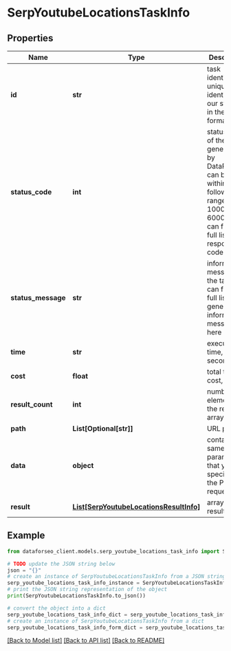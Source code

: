 # SerpYoutubeLocationsTaskInfo


## Properties

Name | Type | Description | Notes
------------ | ------------- | ------------- | -------------
**id** | **str** | task identifier unique task identifier in our system in the UUID format | [optional] 
**status_code** | **int** | status code of the task generated by DataForSEO, can be within the following range: 10000-60000 you can find the full list of the response codes here | [optional] 
**status_message** | **str** | informational message of the task you can find the full list of general informational messages here | [optional] 
**time** | **str** | execution time, seconds | [optional] 
**cost** | **float** | total tasks cost, USD | [optional] 
**result_count** | **int** | number of elements in the result array | [optional] 
**path** | **List[Optional[str]]** | URL path | [optional] 
**data** | **object** | contains the same parameters that you specified in the POST request | [optional] 
**result** | [**List[SerpYoutubeLocationsResultInfo]**](SerpYoutubeLocationsResultInfo.md) | array of results | [optional] 

## Example

```python
from dataforseo_client.models.serp_youtube_locations_task_info import SerpYoutubeLocationsTaskInfo

# TODO update the JSON string below
json = "{}"
# create an instance of SerpYoutubeLocationsTaskInfo from a JSON string
serp_youtube_locations_task_info_instance = SerpYoutubeLocationsTaskInfo.from_json(json)
# print the JSON string representation of the object
print(SerpYoutubeLocationsTaskInfo.to_json())

# convert the object into a dict
serp_youtube_locations_task_info_dict = serp_youtube_locations_task_info_instance.to_dict()
# create an instance of SerpYoutubeLocationsTaskInfo from a dict
serp_youtube_locations_task_info_form_dict = serp_youtube_locations_task_info.from_dict(serp_youtube_locations_task_info_dict)
```
[[Back to Model list]](../README.md#documentation-for-models) [[Back to API list]](../README.md#documentation-for-api-endpoints) [[Back to README]](../README.md)


